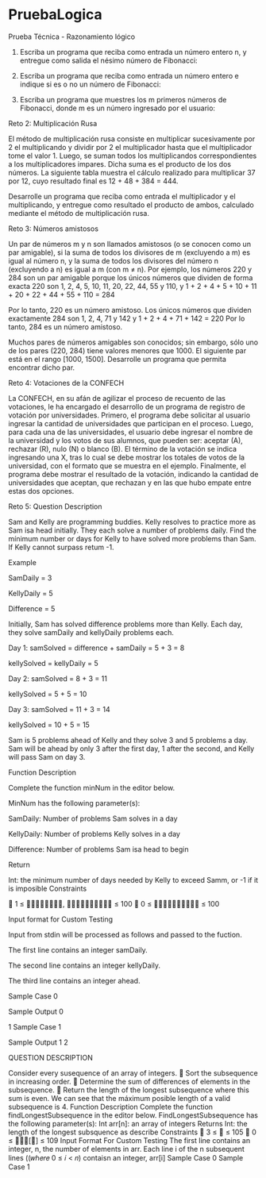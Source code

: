 ﻿# PruebaLogica


Prueba Técnica - Razonamiento lógico



1. Escriba un programa que reciba como entrada un número entero n, y entregue como salida el nésimo número de Fibonacci:

2. Escriba un programa que reciba como entrada un número entero e indique si es o no un número
de Fibonacci:

3. Escriba un programa que muestres los m primeros números de Fibonacci, donde m es un número
ingresado por el usuario:


Reto 2: Multiplicación Rusa


El método de multiplicación rusa consiste en multiplicar sucesivamente por 2 el multiplicando y
dividir por 2 el multiplicador hasta que el multiplicador tome el valor 1.
Luego, se suman todos los multiplicandos correspondientes a los multiplicadores impares.
Dicha suma es el producto de los dos números. La siguiente tabla muestra el cálculo realizado para
multiplicar 37 por 12, cuyo resultado final es 12 + 48 + 384 = 444.

Desarrolle un programa que reciba como entrada el multiplicador y el multiplicando, y entregue
como resultado el producto de ambos, calculado mediante el método de multiplicación rusa.


Reto 3: Números amistosos


Un par de números m y n son llamados amistosos (o se conocen como un par amigable), si la suma
de todos los divisores de m (excluyendo a m) es igual al número n, y la suma de todos los divisores
del número n (excluyendo a n) es igual a m (con m ≠ n).
Por ejemplo, los números 220 y 284 son un par amigable porque los únicos números que dividen
de forma exacta 220 son 1, 2, 4, 5, 10, 11, 20, 22, 44, 55 y 110, y 1 + 2 + 4 + 5 + 10 + 11 + 20 + 22 +
44 + 55 + 110 = 284

Por lo tanto, 220 es un número amistoso. Los únicos números que dividen exactamente 284 son 1,
2, 4, 71 y 142 y 1 + 2 + 4 + 71 + 142 = 220
Por lo tanto, 284 es un número amistoso.

Muchos pares de números amigables son conocidos; sin embargo, sólo uno de los pares (220, 284)
tiene valores menores que 1000. El siguiente par está en el rango [1000, 1500].
Desarrolle un programa que permita encontrar dicho par.


Reto 4: Votaciones de la CONFECH


La CONFECH, en su afán de agilizar el proceso de recuento de las votaciones, le ha encargado el
desarrollo de un programa de registro de votación por universidades.
Primero, el programa debe solicitar al usuario ingresar la cantidad de universidades que participan
en el proceso.
Luego, para cada una de las universidades, el usuario debe ingresar el nombre de la universidad y
los votos de sus alumnos, que pueden ser: aceptar (A), rechazar (R), nulo (N) o blanco (B). El término
de la votación se indica ingresando una X, tras lo cual se debe mostrar los totales de votos de la
universidad, con el formato que se muestra en el ejemplo.
Finalmente, el programa debe mostrar el resultado de la votación, indicando la cantidad de
universidades que aceptan, que rechazan y en las que hubo empate entre estas dos opciones.


Reto 5: Question Description


Sam and Kelly are programming buddies. Kelly resolves to practice more as Sam isa head initially.
They each solve a number of problems daily. Find the mínimum number or days for Kelly to have
solved more problems than Sam. If Kelly cannot surpass retum -1.

Example

SamDaily = 3

KellyDaily = 5

Difference = 5

Initially, Sam has solved difference problems more than Kelly. Each day, they solve samDaily and
kellyDaily problems each.

Day 1: samSolved = difference + samDaily = 5 + 3 = 8

kellySolved = kellyDaily = 5

Day 2: samSolved = 8 + 3 = 11

kellySolved = 5 + 5 = 10

Day 3: samSolved = 11 + 3 = 14

kellySolved = 10 + 5 = 15

Sam is 5 problems ahead of Kelly and they solve 3 and 5 problems a day. Sam will be ahead by only
3 after the first day, 1 after the second, and Kelly will pass Sam on day 3.

Function Description

Complete the function minNum in the editor below.

MinNum has the following parameter(s):

SamDaily: Number of problems Sam solves in a day

KellyDaily: Number of problems Kelly solves in a day

Difference: Number of problems Sam isa head to begin

Return

Int: the minimum number of days needed by Kelly to exceed Samm, or -1 if it is imposible
Constraints

 1 ≤ 𝑠𝑎𝑚𝐷𝑎𝑖𝑙𝑦, 𝑘𝑒𝑙𝑙𝑦𝐷𝑎𝑖𝑙𝑦 ≤ 100
 0 ≤ 𝑑𝑖𝑓𝑓𝑒𝑟𝑒𝑛𝑐𝑒 ≤ 100

Input format for Custom Testing

Input from stdin will be processed as follows and passed to the fuction.

The first line contains an integer samDaily.

The second line contains an integer kellyDaily.

The third line contains an integer ahead.

Sample Case 0

Sample Output 0

1
Sample Case 1

Sample Output 1
2


QUESTION DESCRIPTION


Consider every susequence of an array of integers.
 Sort the subsequence in increasing order.
 Determine the sum of differences of elements in the subsequence.
 Return the length of the longest subsequence where this sum is even.
We can see that the máximum posible length of a valid subsequence is 4.
Function Description
Complete the function findLongestSubsequence in the editor below.
FindLongestSubsequence has the following parameter(s):
Int arr[n]: an array of integers
Returns
Int: the length of the longest subsquence as describe
Constraints
 3 ≤ 𝑛 ≤ 105
 0 ≤ 𝑎𝑟𝑟[𝑖] ≤ 109
Input Format For Custom Testing
The first line contains an integer, n, the number of elements in arr.
Each line i of the n subsequent lines ((𝑤ℎ𝑒𝑟𝑒 0 ≤ 𝑖 < 𝑛) contaisn an integer, arr[i]
Sample Case 0
Sample Case 1
